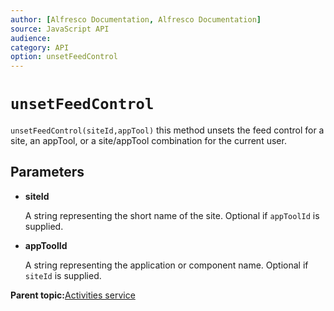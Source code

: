 ```yaml
---
author: [Alfresco Documentation, Alfresco Documentation]
source: JavaScript API
audience: 
category: API
option: unsetFeedControl
---
```


# `unsetFeedControl`

`unsetFeedControl(siteId,appTool)` this method unsets the feed control for a site, an appTool, or a site/appTool combination for the current user.

## Parameters

-   **siteId**

    A string representing the short name of the site. Optional if `appToolId` is supplied.

-   **appToolId**

    A string representing the application or component name. Optional if `siteId` is supplied.


**Parent topic:**[Activities service](../references/API-JS-Activities.md)

